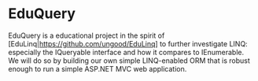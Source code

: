 EduQuery
========

EduQuery is a educational project in the spirit of [EduLinq|https://github.com/ungood/EduLinq] to
further investigate LINQ: especially the IQueryable interface and how it compares to IEnumerable.  We
will do so by building our own simple LINQ-enabled ORM that is robust enough to run a simple ASP.NET
MVC web application.
